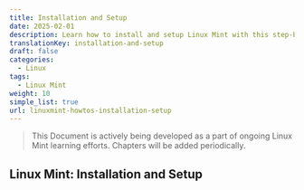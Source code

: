 ```yaml
---
title: Installation and Setup
date: 2025-02-01
description: Learn how to install and setup Linux Mint with this step-by-step guide.
translationKey: installation-and-setup
draft: false
categories:
  - Linux
tags:
  - Linux Mint
weight: 10
simple_list: true
url: linuxmint-howtos-installation-setup
---
```


> This Document is actively being developed as a part of ongoing Linux Mint learning efforts. Chapters will be added periodically.

## Linux Mint: Installation and Setup
